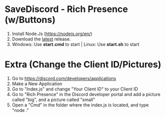 # SaveDiscord - Rich Presence (w/Buttons)

1. Install Node.Js (https://nodejs.org/en/)
2. Download the [latest](https://github.com/MorrisSeemann/SaveDiscord_Rich-Presence/archive/refs/tags/Latest.zip) release.
3. Windows: Use **start.cmd** to start | Linux: Use **start.sh** to start


# Extra (Change the Client ID/Pictures)

1. Go to https://discord.com/developers/applications
2. Make a New Application
3. Go to "Index.js" and change "Your Client ID" to your Client ID
4. Go to "Rich Presence" in the Discord developer portal and add a picture called "big", and a picture called "small"
5. Open a "Cmd" in the folder where the index.js is located, and type "node ."
